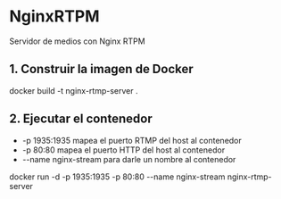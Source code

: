 # NginxRTPM
Servidor de medios con Nginx  RTPM

## 1. Construir la imagen de Docker
docker build -t nginx-rtmp-server .

## 2. Ejecutar el contenedor
 - -p 1935:1935 mapea el puerto RTMP del host al contenedor
 - -p 80:80 mapea el puerto HTTP del host al contenedor
 - --name nginx-stream para darle un nombre al contenedor
<p>docker run -d -p 1935:1935 -p 80:80 --name nginx-stream nginx-rtmp-server